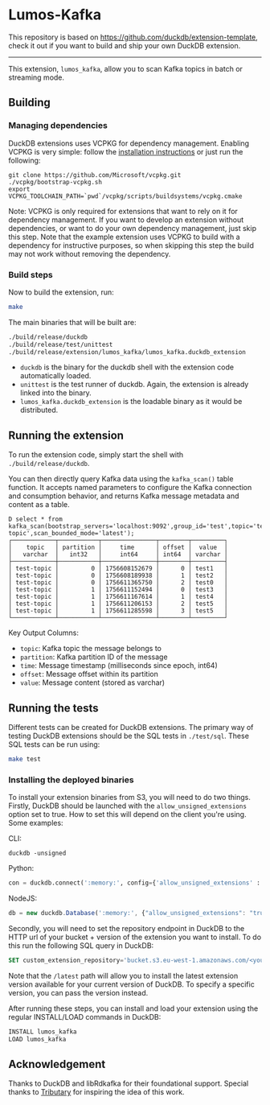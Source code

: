 # Lumos-Kafka

This repository is based on https://github.com/duckdb/extension-template, check it out if you want to build and ship your own DuckDB extension.

---

This extension, `lumos_kafka`, allow you to scan Kafka topics in batch or streaming mode.


## Building
### Managing dependencies
DuckDB extensions uses VCPKG for dependency management. Enabling VCPKG is very simple: follow the [installation instructions](https://vcpkg.io/en/getting-started) or just run the following:
```shell
git clone https://github.com/Microsoft/vcpkg.git
./vcpkg/bootstrap-vcpkg.sh
export VCPKG_TOOLCHAIN_PATH=`pwd`/vcpkg/scripts/buildsystems/vcpkg.cmake
```
Note: VCPKG is only required for extensions that want to rely on it for dependency management. If you want to develop an extension without dependencies, or want to do your own dependency management, just skip this step. Note that the example extension uses VCPKG to build with a dependency for instructive purposes, so when skipping this step the build may not work without removing the dependency.

### Build steps
Now to build the extension, run:
```sh
make
```
The main binaries that will be built are:
```sh
./build/release/duckdb
./build/release/test/unittest
./build/release/extension/lumos_kafka/lumos_kafka.duckdb_extension
```
- `duckdb` is the binary for the duckdb shell with the extension code automatically loaded.
- `unittest` is the test runner of duckdb. Again, the extension is already linked into the binary.
- `lumos_kafka.duckdb_extension` is the loadable binary as it would be distributed.

## Running the extension
To run the extension code, simply start the shell with `./build/release/duckdb`.

You can then directly query Kafka data using the `kafka_scan()` table function. It accepts named parameters to configure the Kafka connection and consumption behavior, and returns Kafka message metadata and content as a table.

```
D select * from kafka_scan(bootstrap_servers='localhost:9092',group_id='test',topic='test-topic',scan_bounded_mode='latest');
┌────────────┬───────────┬───────────────┬────────┬─────────┐
│    topic   │ partition │     time      │ offset │  value  │
│   varchar  │   int32   │     int64     │ int64  │ varchar │
├────────────┼───────────┼───────────────┼────────┼─────────┤
│ test-topic │         0 │ 1756608152679 │      0 │ test1   │
│ test-topic │         0 │ 1756608189938 │      1 │ test2   │
│ test-topic │         0 │ 1756611365750 │      2 │ test0   │
│ test-topic │         1 │ 1756611152494 │      0 │ test3   │
│ test-topic │         1 │ 1756611167614 │      1 │ test4   │
│ test-topic │         1 │ 1756611206153 │      2 │ test5   │
│ test-topic │         1 │ 1756611285598 │      3 │ test5   │
└────────────┴───────────┴───────────────┴────────┴─────────┘
```

Key Output Columns:

- `topic`: Kafka topic the message belongs to
- `partition`: Kafka partition ID of the message
- `time`: Message timestamp (milliseconds since epoch, int64)
- `offset`: Message offset within its partition
- `value`: Message content (stored as varchar)

## Running the tests
Different tests can be created for DuckDB extensions. The primary way of testing DuckDB extensions should be the SQL tests in `./test/sql`. These SQL tests can be run using:
```sh
make test
```

### Installing the deployed binaries
To install your extension binaries from S3, you will need to do two things. Firstly, DuckDB should be launched with the
`allow_unsigned_extensions` option set to true. How to set this will depend on the client you're using. Some examples:

CLI:
```shell
duckdb -unsigned
```

Python:
```python
con = duckdb.connect(':memory:', config={'allow_unsigned_extensions' : 'true'})
```

NodeJS:
```js
db = new duckdb.Database(':memory:', {"allow_unsigned_extensions": "true"});
```

Secondly, you will need to set the repository endpoint in DuckDB to the HTTP url of your bucket + version of the extension
you want to install. To do this run the following SQL query in DuckDB:
```sql
SET custom_extension_repository='bucket.s3.eu-west-1.amazonaws.com/<your_extension_name>/latest';
```
Note that the `/latest` path will allow you to install the latest extension version available for your current version of
DuckDB. To specify a specific version, you can pass the version instead.

After running these steps, you can install and load your extension using the regular INSTALL/LOAD commands in DuckDB:
```sql
INSTALL lumos_kafka
LOAD lumos_kafka
```

## Acknowledgement

Thanks to DuckDB and libRdkafka for their foundational support. Special thanks to [Tributary](https://github.com/Query-farm/tributary.git) for inspiring the idea of this work.
